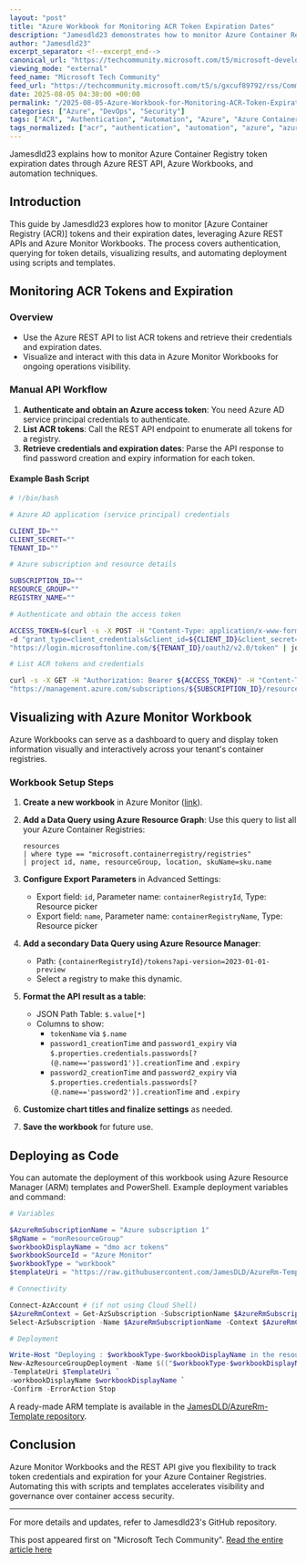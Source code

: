 ```yaml
---
layout: "post"
title: "Azure Workbook for Monitoring ACR Token Expiration Dates"
description: "Jamesdld23 demonstrates how to monitor Azure Container Registry (ACR) tokens and their expiration dates using Azure REST APIs, Resource Graph queries, and Azure Monitor Workbooks. The article provides practical scripts, workbook configurations, and deployment steps for tracking ACR credentials across subscriptions and registries."
author: "Jamesdld23"
excerpt_separator: <!--excerpt_end-->
canonical_url: "https://techcommunity.microsoft.com/t5/microsoft-developer-community/azure-workbook-for-acr-tokens-and-their-expiration-dates/ba-p/4438249"
viewing_mode: "external"
feed_name: "Microsoft Tech Community"
feed_url: "https://techcommunity.microsoft.com/t5/s/gxcuf89792/rss/Community"
date: 2025-08-05 04:30:00 +00:00
permalink: "/2025-08-05-Azure-Workbook-for-Monitoring-ACR-Token-Expiration-Dates.html"
categories: ["Azure", "DevOps", "Security"]
tags: ["ACR", "Authentication", "Automation", "Azure", "Azure Container Registry", "Azure Monitor Workbook", "Azure REST API", "Bash Scripting", "Community", "DevOps", "PowerShell", "Resource Graph", "Security", "Token Expiration", "Workbook Deployment"]
tags_normalized: ["acr", "authentication", "automation", "azure", "azure container registry", "azure monitor workbook", "azure rest api", "bash scripting", "community", "devops", "powershell", "resource graph", "security", "token expiration", "workbook deployment"]
---
```


Jamesdld23 explains how to monitor Azure Container Registry token expiration dates through Azure REST API, Azure Workbooks, and automation techniques.<!--excerpt_end-->

## Introduction

This guide by Jamesdld23 explores how to monitor [Azure Container Registry (ACR)] tokens and their expiration dates, leveraging Azure REST APIs and Azure Monitor Workbooks. The process covers authentication, querying for token details, visualizing results, and automating deployment using scripts and templates.

## Monitoring ACR Tokens and Expiration

### Overview

- Use the Azure REST API to list ACR tokens and retrieve their credentials and expiration dates.
- Visualize and interact with this data in Azure Monitor Workbooks for ongoing operations visibility.

### Manual API Workflow

1. **Authenticate and obtain an Azure access token**:
   You need Azure AD service principal credentials to authenticate.
2. **List ACR tokens**:
   Call the REST API endpoint to enumerate all tokens for a registry.
3. **Retrieve credentials and expiration dates**:
   Parse the API response to find password creation and expiry information for each token.

#### Example Bash Script

```bash
# !/bin/bash

# Azure AD application (service principal) credentials

CLIENT_ID=""
CLIENT_SECRET=""
TENANT_ID=""

# Azure subscription and resource details

SUBSCRIPTION_ID=""
RESOURCE_GROUP=""
REGISTRY_NAME=""

# Authenticate and obtain the access token

ACCESS_TOKEN=$(curl -s -X POST -H "Content-Type: application/x-www-form-urlencoded" \
-d "grant_type=client_credentials&client_id=${CLIENT_ID}&client_secret=${CLIENT_SECRET}&scope=https://management.azure.com/.default" \
"https://login.microsoftonline.com/${TENANT_ID}/oauth2/v2.0/token" | jq -r .access_token)

# List ACR tokens and credentials

curl -s -X GET -H "Authorization: Bearer ${ACCESS_TOKEN}" -H "Content-Type: application/json" \
"https://management.azure.com/subscriptions/${SUBSCRIPTION_ID}/resourceGroups/${RESOURCE_GROUP}/providers/Microsoft.ContainerRegistry/registries/${REGISTRY_NAME}/tokens?api-version=2023-01-01-preview" | jq .
```

## Visualizing with Azure Monitor Workbook

Azure Workbooks can serve as a dashboard to query and display token information visually and interactively across your tenant's container registries.

### Workbook Setup Steps

1. **Create a new workbook** in Azure Monitor ([link](https://portal.azure.com/#view/Microsoft_Azure_Monitoring/AzureMonitoringBrowseBlade/~/workbooks)).
2. **Add a Data Query using Azure Resource Graph**:
   Use this query to list all your Azure Container Registries:

   ```kusto
   resources
   | where type == "microsoft.containerregistry/registries"
   | project id, name, resourceGroup, location, skuName=sku.name
   ```

3. **Configure Export Parameters** in Advanced Settings:
    - Export field: `id`, Parameter name: `containerRegistryId`, Type: Resource picker
    - Export field: `name`, Parameter name: `containerRegistryName`, Type: Resource picker
4. **Add a secondary Data Query using Azure Resource Manager**:
    - Path: `{containerRegistryId}/tokens?api-version=2023-01-01-preview`
    - Select a registry to make this dynamic.
5. **Format the API result as a table**:
    - JSON Path Table: `$.value[*]`
    - Columns to show:
      - `tokenName` via `$.name`
      - `password1_creationTime` and `password1_expiry` via `$.properties.credentials.passwords[?(@.name=='password1')].creationTime` and `.expiry`
      - `password2_creationTime` and `password2_expiry` via `$.properties.credentials.passwords[?(@.name=='password2')].creationTime` and `.expiry`
6. **Customize chart titles and finalize settings** as needed.
7. **Save the workbook** for future use.

## Deploying as Code

You can automate the deployment of this workbook using Azure Resource Manager (ARM) templates and PowerShell. Example deployment variables and command:

```powershell
# Variables

$AzureRmSubscriptionName = "Azure subscription 1"
$RgName = "monResourceGroup"
$workbookDisplayName = "dmo acr tokens"
$workbookSourceId = "Azure Monitor"
$workbookType = "workbook"
$templateUri = "https://raw.githubusercontent.com/JamesDLD/AzureRm-Template/master/Create-AzWorkbookAcrTokens/template.json"

# Connectivity

Connect-AzAccount # (if not using Cloud Shell)
$AzureRmContext = Get-AzSubscription -SubscriptionName $AzureRmSubscriptionName | Set-AzContext -ErrorAction Stop
Select-AzSubscription -Name $AzureRmSubscriptionName -Context $AzureRmContext -Force -ErrorAction Stop

# Deployment

Write-Host "Deploying : $workbookType-$workbookDisplayName in the resource group : $RgName" -ForegroundColor Cyan
New-AzResourceGroupDeployment -Name $(("$workbookType-$workbookDisplayName").replace(' ', '')) -ResourceGroupName $RgName `
-TemplateUri $TemplateUri `
-workbookDisplayName $workbookDisplayName `
-Confirm -ErrorAction Stop
```

A ready-made ARM template is available in the [JamesDLD/AzureRm-Template repository](https://github.com/JamesDLD/AzureRm-Template/blob/master/Create-AzWorkbookAcrTokens/README.md).

## Conclusion

Azure Monitor Workbooks and the REST API give you flexibility to track token credentials and expiration for your Azure Container Registries. Automating this with scripts and templates accelerates visibility and governance over container access security.

---

For more details and updates, refer to Jamesdld23's GitHub repository.

This post appeared first on "Microsoft Tech Community". [Read the entire article here](https://techcommunity.microsoft.com/t5/microsoft-developer-community/azure-workbook-for-acr-tokens-and-their-expiration-dates/ba-p/4438249)
